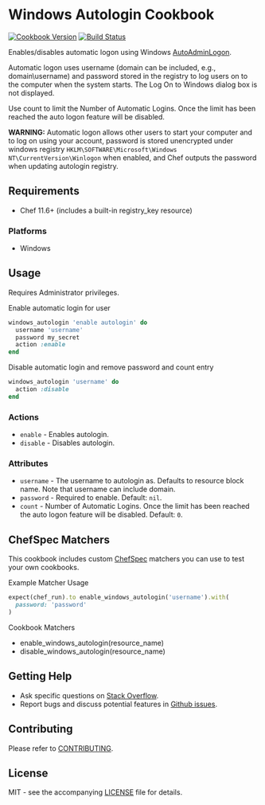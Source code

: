 # Windows Autologin Cookbook

[![Cookbook Version](http://img.shields.io/cookbook/v/windows_autologin.svg?style=flat-square)][cookbook]
[![Build Status](https://img.shields.io/appveyor/ci/dhoer/chef-windows-autologin/master.svg?style=flat-square)][win]

[cookbook]: https://supermarket.chef.io/cookbooks/windows_autologin
[win]: https://ci.appveyor.com/project/dhoer/chef-windows-autologin

Enables/disables automatic logon using Windows 
[AutoAdminLogon](https://technet.microsoft.com/en-us/library/cc939702.aspx).
 
Automatic logon uses username (domain can be included, e.g., 
domain\username) and password stored in the registry to log users on 
to the computer when the system starts. The Log On to Windows dialog 
box is not displayed.

Use count to limit the Number of Automatic Logins. Once the limit has 
been reached the auto logon feature will be disabled. 

**WARNING:** Automatic logon allows other users to start your computer 
and to log on using your account, password is stored 
unencrypted under windows registry 
`HKLM\SOFTWARE\Microsoft\Windows NT\CurrentVersion\Winlogon` when 
enabled, and Chef outputs the password when updating autologin registry.   
                                                  
## Requirements

- Chef 11.6+ (includes a built-in registry_key resource) 

### Platforms

- Windows

## Usage

Requires Administrator privileges. 

Enable automatic login for user

```ruby
windows_autologin 'enable autologin' do
  username 'username'
  password my_secret
  action :enable
end
```

Disable automatic login and remove password and count entry

```ruby
windows_autologin 'username' do
  action :disable
end
```

### Actions

- `enable` - Enables autologin.
- `disable` - Disables autologin.

### Attributes

* `username` -  The username to autologin as. Defaults to resource 
block name. Note that username can include domain.
* `password` - Required to enable. Default: `nil`.
* `count` - Number of Automatic Logins. Once the limit has been reached 
the auto logon feature will be disabled. Default: `0`.

## ChefSpec Matchers

This cookbook includes custom [ChefSpec](https://github.com/sethvargo/chefspec) matchers you can use to test 
your own cookbooks.

Example Matcher Usage

```ruby
expect(chef_run).to enable_windows_autologin('username').with(
  password: 'password'
)
```
      
Cookbook Matchers

- enable_windows_autologin(resource_name)
- disable_windows_autologin(resource_name)

## Getting Help

- Ask specific questions on [Stack Overflow](http://stackoverflow.com/questions/tagged/windows+autologin).
- Report bugs and discuss potential features in
[Github issues](https://github.com/dhoer/chef-windows_autologin/issues).

## Contributing

Please refer to [CONTRIBUTING](https://github.com/dhoer/chef-windows_autologin/blob/master/CONTRIBUTING.md).

## License

MIT - see the accompanying [LICENSE](https://github.com/dhoer/chef-windows_autologin/blob/master/LICENSE.md) file
for details.
